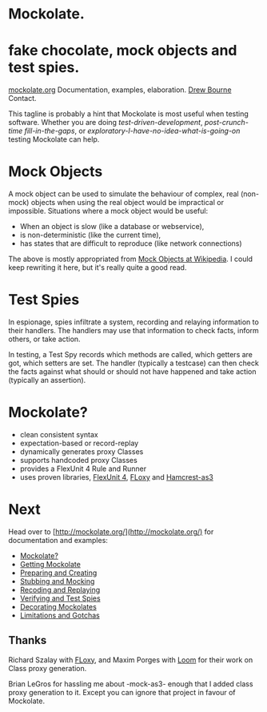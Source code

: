 # Mockolate. 
# fake chocolate, mock objects and test spies. 

[mockolate.org](http://mockolate.org/) Documentation, examples, elaboration. 
[Drew Bourne](mailto:drew@firstbourne.com) Contact.

This tagline is probably a hint that Mockolate is most useful when testing software. Whether you are doing _test-driven-development_, _post-crunch-time fill-in-the-gaps_, or _exploratory-I-have-no-idea-what-is-going-on_ testing Mockolate can help.

# Mock Objects

A mock object can be used to simulate the behaviour of complex, real (non-mock) objects when using the real object would be impractical or impossible. Situations where a mock object would be useful: 

- When an object is slow (like a database or webservice),
- is non-deterministic (like the current time), 
- has states that are difficult to reproduce (like network connections)

The above is mostly appropriated from [Mock Objects at Wikipedia](http://en.wikipedia.org/wiki/Mock_object). I could keep rewriting it here, but it's really quite a good read. 

# Test Spies

In espionage, spies infiltrate a system, recording and relaying information to their handlers. The handlers may use that information to check facts, inform others, or take action. 

In testing, a Test Spy records which methods are called, which getters are got, which setters are set. The handler (typically a testcase) can then check the facts against what should or should not have happened and take action (typically an assertion). 

# Mockolate?

- clean consistent syntax
- expectation-based or record-replay
- dynamically generates proxy Classes
- supports handcoded proxy Classes
- provides a FlexUnit 4 Rule and Runner
- uses proven libraries, [FlexUnit 4](http://flexunit.org/), [FLoxy](http://code.google.com/p/floxy) and [Hamcrest-as3](http://github.com/drewbourne/hamcrest-as3)

# Next

Head over to [http://mockolate.org/](http://mockolate.org/) for documentation and examples:

- [Mockolate?](http://mockolate.org/mockolate.html)
- [Getting Mockolate](http://mockolate.org/getting_mockolate.html)
- [Preparing and Creating](http://mockolate.org/preparing_and_creating.html)
- [Stubbing and Mocking](http://mockolate.org/stubbing_and_mocking.html)
- [Recoding and Replaying](http://mockolate.org/recording_and_replaying.html)
- [Verifying and Test Spies](http://mockolate.org/verifying_and_test_spies.html)
- [Decorating Mockolates](http://mockolate.org/decorating_mockolates.html)
- [Limitations and Gotchas](http://mockolate.org/limitations_and_gotchas.html)

## Thanks

Richard Szalay with [FLoxy](http://code.google.com/p/floxy/), and Maxim Porges with [Loom](http://code.google.com/p/loom-as3/) for their work on Class proxy generation. 

Brian LeGros for hassling me about -mock-as3- enough that I added class proxy generation to it. Except you can ignore that project in favour of Mockolate.
